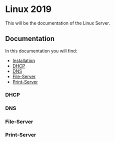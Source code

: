 # Linux 2019

This will be the documentation of the Linux Server.

## Documentation
In this documentation you will find:

* [Installation](./src/documents/installation.md)
* [DHCP](./src/documents/dhcp.md)
* [DNS](./src/documents/dns.md)
* [File-Server](./src/documents/fileserver.md)
* [Print-Server](./src/documents/printserver.md)

### DHCP

### DNS

### File-Server

### Print-Server
